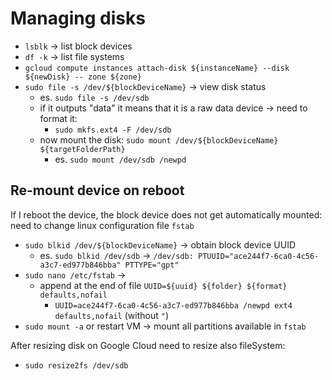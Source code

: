 # Managing disks

- `lsblk` -> list block devices
- `df -k` -> list file systems
- `gcloud compute instances attach-disk ${instanceName} --disk ${newDisk} -- zone ${zone}`
- `sudo file -s /dev/${blockDeviceName}` -> view disk status
  - es. `sudo file -s /dev/sdb`
  - if it outputs "data" it means that it is a raw data device -> need to format it:
    - `sudo mkfs.ext4 -F /dev/sdb`
  - now mount the disk: `sudo mount /dev/${blockDeviceName} ${targetFolderPath}`
    - es. `sudo mount /dev/sdb /newpd`

## Re-mount device on reboot

If I reboot the device, the block device does not get automatically mounted: need to change linux  configuration file `fstab`

- `sudo blkid /dev/${blockDeviceName}` -> obtain block device UUID
  - es. `sudo blkid /dev/sdb` -> `/dev/sdb: PTUUID="ace244f7-6ca0-4c56-a3c7-ed977b846bba" PTTYPE="gpt"`
- `sudo nano /etc/fstab` -> 
  - append at the end of file `UUID=${uuid} ${folder} ${format} defaults,nofail`
    - `UUID=ace244f7-6ca0-4c56-a3c7-ed977b846bba /newpd ext4 defaults,nofail` (without `"`)
- `sudo mount -a` or restart VM -> mount all partitions available in `fstab`

After resizing disk on Google Cloud need to resize also fileSystem:

- `sudo resize2fs /dev/sdb`